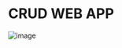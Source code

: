 # CRUD WEB APP
![image](https://github.com/windyfebbi/crud_form/assets/130646821/8385ab69-6e4d-47be-aac0-3814433b4498)

